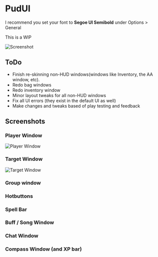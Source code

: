 # PudUI

I recommend you set your font to **Segoe UI Semibold** under Options > General

This is a WIP

![Screenshot](https://github.com/user-attachments/assets/8b3c30ef-125c-4bef-bea6-42e418677b63)

## ToDo
- Finish re-skinning non-HUD windows(windows like Inventory, the AA window, etc).
- Redo bag windows
- Redo inventory window
- Minor layout tweaks for all non-HUD windows
- Fix all UI errors (they exist in the default UI as well)
- Make changes and tweaks based of play testing and feedback

## Screenshots

### Player Window
![Player Window](https://github.com/user-attachments/assets/2e31ab2d-aec8-4030-8272-7603d8ce0660)

### Target Window
![Target Window](https://github.com/user-attachments/assets/7b670102-7afe-4fc3-9ea4-1e4a7f32564f)

### Group window

### Hotbuttons

### Spell Bar

### Buff / Song Window

### Chat Window

### Compass Window (and XP bar)

